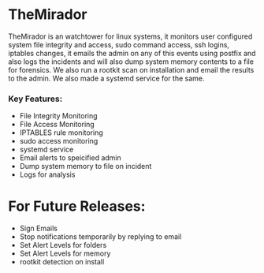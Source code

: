 # TheMirador

TheMirador is an watchtower for linux systems, it monitors user configured system file integrity and access, sudo command access, ssh logins, iptables changes, it emails the admin on any of this events using postfix and also logs the incidents and will also dump system memory contents to a file for forensics. We also run a rootkit scan on installation and email the results to the admin. We also made a systemd service for the same.


### Key Features:

* File Integrity Monitoring
* File Access Monitoring
* IPTABLES rule monitoring 
* sudo access monitoring 
* systemd service 
* Email alerts to speicified admin 
* Dump system memory to file on incident
* Logs for analysis


# For Future Releases:
* Sign Emails 
* Stop notifications temporarily by replying to email
* Set Alert Levels for folders
* Set Alert Levels for memory
* rootkit detection on install
